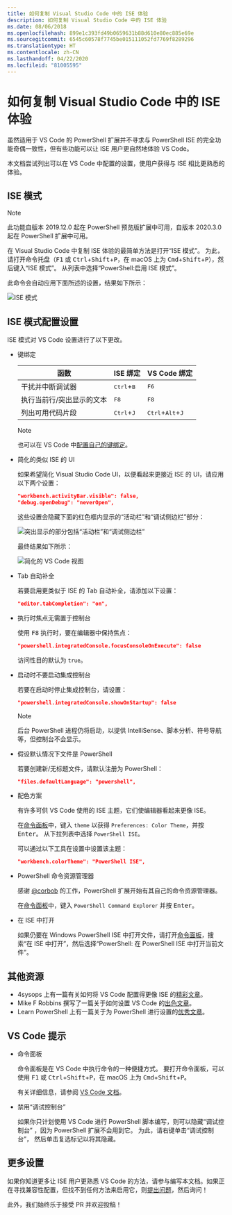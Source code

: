 ```yaml
---
title: 如何复制 Visual Studio Code 中的 ISE 体验
description: 如何复制 Visual Studio Code 中的 ISE 体验
ms.date: 08/06/2018
ms.openlocfilehash: 899e1c393fd49b0659631b88d610e80ec885e69e
ms.sourcegitcommit: 6545c60578f7745be015111052fd7769f8289296
ms.translationtype: HT
ms.contentlocale: zh-CN
ms.lasthandoff: 04/22/2020
ms.locfileid: "81005595"
---
```

# <a name="how-to-replicate-the-ise-experience-in-visual-studio-code"></a>如何复制 Visual Studio Code 中的 ISE 体验

虽然适用于 VS Code 的 PowerShell 扩展并不寻求与 PowerShell ISE 的完全功能奇偶一致性，但有些功能可以让 ISE 用户更自然地体验 VS Code。

本文档尝试列出可以在 VS Code 中配置的设置，使用户获得与 ISE 相比更熟悉的体验。

## <a name="ise-mode"></a>ISE 模式

> [!NOTE]
> 此功能自版本 2019.12.0 起在 PowerShell 预览版扩展中可用，自版本 2020.3.0 起在 PowerShell 扩展中可用。

在 Visual Studio Code 中复制 ISE 体验的最简单方法是打开“ISE 模式”。
为此，请打开命令托盘（<kbd>F1</kbd> 或 <kbd>Ctrl</kbd>+<kbd>Shift</kbd>+<kbd>P</kbd>，在 macOS 上为 <kbd>Cmd</kbd>+<kbd>Shift</kbd>+<kbd>P</kbd>），然后键入“ISE 模式”。 从列表中选择“PowerShell:启用 ISE 模式”。

此命令会自动应用下面所述的设置，结果如下所示：

![ISE 模式](media/How-To-Replicate-the-ISE-Experience-In-VSCode/3-ise-mode.png)

## <a name="ise-mode-configuration-settings"></a>ISE 模式配置设置

ISE 模式对 VS Code 设置进行了以下更改。

- 键绑定

  |               函数                |         ISE 绑定          |              VS Code 绑定                |
  | ------------------------------------- | ---------------------------- | ------------------------------------------- |
  | 干扰并中断调试器          | <kbd>Ctrl</kbd>+<kbd>B</kbd> | <kbd>F6</kbd>                               |
  | 执行当前行/突出显示的文本 | <kbd>F8</kbd>                | <kbd>F8</kbd>                               |
  | 列出可用代码片段               | <kbd>Ctrl</kbd>+<kbd>J</kbd> | <kbd>Ctrl</kbd>+<kbd>Alt</kbd>+<kbd>J</kbd> |

  > [!NOTE]
  > 也可以在 VS Code 中[配置自己的键绑定](https://code.visualstudio.com/docs/getstarted/keybindings#_custom-keybindings-for-refactorings)。

- 简化的类似 ISE 的 UI

  如果希望简化 Visual Studio Code UI，以便看起来更接近 ISE 的 UI，请应用以下两个设置：

  ```json
  "workbench.activityBar.visible": false,
  "debug.openDebug": "neverOpen",
  ```

  这些设置会隐藏下面的红色框内显示的“活动栏”和“调试侧边栏”部分：

  ![突出显示的部分包括“活动栏”和“调试侧边栏”](media/How-To-Replicate-the-ISE-Experience-In-VSCode/1-highlighted-sidebar.png)

  最终结果如下所示：

  ![简化的 VS Code 视图](media/How-To-Replicate-the-ISE-Experience-In-VSCode/2-simplified-ui.png)

- Tab 自动补全

  若要启用更类似于 ISE 的 Tab 自动补全，请添加以下设置：

  ```json
  "editor.tabCompletion": "on",
  ```

- 执行时焦点无需置于控制台

  使用 <kbd>F8</kbd> 执行时，要在编辑器中保持焦点：

  ```json
  "powershell.integratedConsole.focusConsoleOnExecute": false
  ```

  访问性目的默认为 `true`。

- 启动时不要启动集成控制台

  若要在启动时停止集成控制台，请设置：

  ```json
  "powershell.integratedConsole.showOnStartup": false
  ```

  > [!NOTE]
  > 后台 PowerShell 进程仍将启动，以提供 IntelliSense、脚本分析、符号导航等，但控制台不会显示。

- 假设默认情况下文件是 PowerShell

  若要创建新/无标题文件，请默认注册为 PowerShell：

  ```json
  "files.defaultLanguage": "powershell",
  ```

- 配色方案

  有许多可供 VS Code 使用的 ISE 主题，它们使编辑器看起来更像 ISE。

  在[命令面板][]中，键入 `theme` 以获得 `Preferences: Color Theme`，并按 <kbd>Enter</kbd>。 从下拉列表中选择 `PowerShell ISE`。

  可以通过以下工具在设置中设置该主题：

  ```json
  "workbench.colorTheme": "PowerShell ISE",
  ```

- PowerShell 命令资源管理器

  感谢 [@corbob](https://github.com/corbob) 的工作，PowerShell 扩展开始有其自己的命令资源管理器。

  在[命令面板][]中，键入 `PowerShell Command Explorer` 并按 <kbd>Enter</kbd>。

- 在 ISE 中打开

  如果仍要在 Windows PowerShell ISE 中打开文件，请打开[命令面板][]，搜索“在 ISE 中打开”，然后选择“PowerShell:  在 PowerShell ISE 中打开当前文件”。

## <a name="other-resources"></a>其他资源

- 4sysops 上有一篇有关如何将 VS Code 配置得更像 ISE 的[精彩文章][4sysops]。
- Mike F Robbins 撰写了一篇关于如何设置 VS Code 的[出色文章][mikefrobbins]。
- Learn PowerShell 上有一篇关于为 PowerShell 进行设置的[优秀文章][learnpwsh]。

## <a name="vs-code-tips"></a>VS Code 提示

- 命令面板

  命令面板是在 VS Code 中执行命令的一种便捷方式。 要打开命令面板，可以使用 <kbd>F1</kbd> 或 <kbd>Ctrl</kbd>+<kbd>Shift</kbd>+<kbd>P</kbd>，在 macOS 上为 <kbd>Cmd</kbd>+<kbd>Shift</kbd>+<kbd>P</kbd>。

  有关详细信息，请参阅 [VS Code 文档][vsc-docs]。

- 禁用“调试控制台”

  如果你只计划使用 VS Code 进行 PowerShell 脚本编写，则可以隐藏“调试控制台”  ，因为 PowerShell 扩展不会用到它。 为此，请右键单击“调试控制台”，  然后单击复选标记以将其隐藏。

## <a name="more-settings"></a>更多设置

如果你知道更多让 ISE 用户更熟悉 VS Code 的方法，请参与编写本文档。如果正在寻找兼容性配置，但找不到任何方法来启用它，则[提出问题][]，然后询问！

此外，我们始终乐于接受 PR 并欢迎投稿！

<!-- link references -->
[vsc-docs]: https://code.visualstudio.com/docs/getstarted/userinterface#_command-palette
[命令面板]: #vs-code-tips
[提出问题]: https://github.com/PowerShell/VSCode-powershell/issues/new/choose

[4sysops]: https://4sysops.com/archives/make-visual-studio-code-look-and-behave-like-powershell-ise/
[mikefrobbins]: https://mikefrobbins.com/2017/08/24/how-to-install-visual-studio-code-and-configure-it-as-a-replacement-for-the-powershell-ise/
[learnpwsh]: https://www.learnpwsh.com/setup-vs-code-for-powershell/
